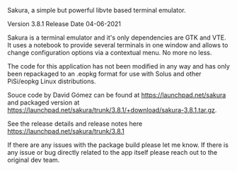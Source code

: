 Sakura, a simple but powerful libvte based terminal emulator.

Version 3.8.1 Release Date 04-06-2021

Sakura is a terminal emulator and it's only dependencies are GTK and VTE. It uses a notebook to provide several terminals in one window and allows to change configuration options via a contextual menu. No more no less.

The code for this application has not been modified in any way and has only been repackaged to an .eopkg format for use with Solus and other PiSi/eopkg Linux distributions.

Souce code by David Gómez can be found at https://launchpad.net/sakura and packaged version at https://launchpad.net/sakura/trunk/3.8.1/+download/sakura-3.8.1.tar.gz.

See the release details and release notes here https://launchpad.net/sakura/trunk/3.8.1

If there are any issues with the package build please let me know. If there is any issue or bug directly related to the app itself please reach out to the original dev team.
